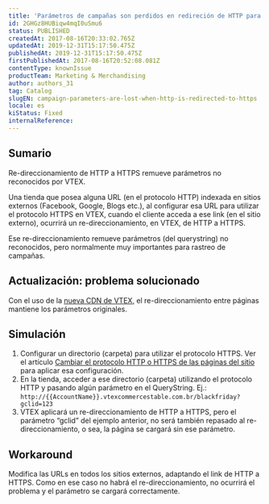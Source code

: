 ```yaml
---
title: 'Parámetros de campañas son perdidos en redireción de HTTP para HTTPS'
id: 2GHGz8HUBiqw4mqI0uSmu6
status: PUBLISHED
createdAt: 2017-08-16T20:33:02.765Z
updatedAt: 2019-12-31T15:17:50.475Z
publishedAt: 2019-12-31T15:17:50.475Z
firstPublishedAt: 2017-08-16T20:52:08.081Z
contentType: knownIssue
productTeam: Marketing & Merchandising
author: authors_31
tag: Catalog
slugEN: campaign-parameters-are-lost-when-http-is-redirected-to-https
locale: es
kiStatus: Fixed
internalReference: 
---
```


## Sumario

Re-direccionamiento de HTTP a HTTPS remueve parámetros no reconocidos por VTEX.

Una tienda que posea alguna URL (en el protocolo HTTP) indexada en sitios externos (Facebook, Google, Blogs etc.), al configurar esa URL para utilizar el protocolo HTTPS en VTEX, cuando el cliente acceda a ese link (en el sitio externo), ocurrirá un re-direccionamiento, en VTEX, de HTTP a HTTPS.

Ese re-direccionamiento remueve parámetros (del querystring) no reconocidos, pero normalmente muy importantes para rastreo de campañas.

## Actualización: problema solucionado

Con el uso de la [nueva CDN de VTEX](/es/tutorial/activar-nueva-cdn-de-vtex), el re-direccionamiento entre páginas mantiene los parámetros originales.

## Simulación

1. Configurar un directorio (carpeta) para utilizar el protocolo HTTPS. Ver el artículo [Cambiar el protocolo HTTP o HTTPS de las páginas del sitio](/es/faq/como-usar-el-protocolo-https-en-la-tienda) para aplicar esa configuración. 
2. En la tienda, acceder a ese directorio (carpeta) utilizando el protocolo HTTP y pasando algún parámetro en el QueryString. Ej.: `http://{{AccountName}}.vtexcommercestable.com.br/blackfriday?gclid=123`
3. VTEX aplicará un re-direccionamiento de HTTP a HTTPS, pero el parámetro “gclid” del ejemplo anterior, no será también repasado al re-direccionamiento, o sea, la página se cargará sin ese parámetro.

## Workaround

Modifica las URLs en todos los sitios externos, adaptando el link de HTTP a HTTPS. Como en ese caso no habrá el re-direccionamiento, no ocurrirá el problema y el parámetro se cargará correctamente.

